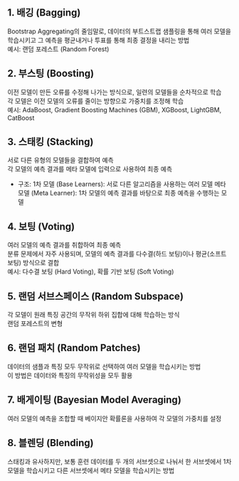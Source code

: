 ## 1. 배깅 (Bagging)
Bootstrap Aggregating의 줄임말로, 데이터의 부트스트랩 샘플링을 통해 여러 모델을 학습시키고 그 예측을 평균내거나 투표를 통해 최종 결정을 내리는 방법  
예시: 랜덤 포레스트 (Random Forest)

## 2. 부스팅 (Boosting)
이전 모델이 만든 오류를 수정해 나가는 방식으로, 일련의 모델들을 순차적으로 학습  
각 모델은 이전 모델의 오류를 줄이는 방향으로 가중치를 조정해 학습  
예시: AdaBoost, Gradient Boosting Machines (GBM), XGBoost, LightGBM, CatBoost

## 3. 스태킹 (Stacking)
서로 다른 유형의 모델들을 결합하여 예측  
각 모델의 예측 결과를 메타 모델에 입력으로 사용하여 최종 예측  
- 구조:
1차 모델 (Base Learners): 서로 다른 알고리즘을 사용하는 여러 모델
메타 모델 (Meta Learner): 1차 모델의 예측 결과를 바탕으로 최종 예측을 수행하는 모델

## 4. 보팅 (Voting)
여러 모델의 예측 결과를 취합하여 최종 예측  
분류 문제에서 자주 사용되며, 모델의 예측 결과를 다수결(하드 보팅)이나 평균(소프트 보팅) 방식으로 결합  
예시: 다수결 보팅 (Hard Voting), 확률 기반 보팅 (Soft Voting)

## 5. 랜덤 서브스페이스 (Random Subspace)
각 모델이 원래 특징 공간의 무작위 하위 집합에 대해 학습하는 방식  
랜덤 포레스트의 변형

## 6. 랜덤 패치 (Random Patches)
데이터의 샘플과 특징 모두 무작위로 선택하여 여러 모델을 학습시키는 방법  
이 방법은 데이터와 특징의 무작위성을 모두 활용

## 7. 배게이팅 (Bayesian Model Averaging)
여러 모델의 예측을 조합할 때 베이지안 확률론을 사용하여 각 모델의 가중치를 설정

## 8. 블렌딩 (Blending)
스태킹과 유사하지만, 보통 훈련 데이터를 두 개의 서브셋으로 나눠서 한 서브셋에서 1차 모델을 학습시키고 다른 서브셋에서 메타 모델을 학습시키는 방법
